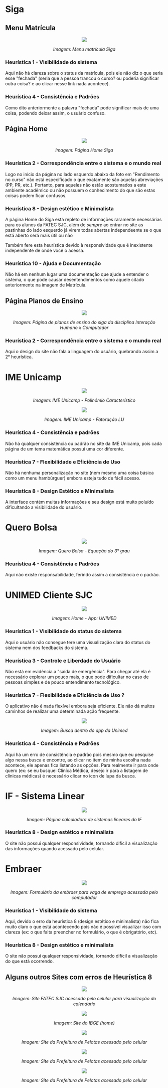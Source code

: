 # Siga 

## Menu Matrícula
<div align="center">
    <img src='./siga_matricula.png' />
    <p ><i>Imagem: Menu matrícula Siga</i></p>
</div>

### Heurística 1 - Visibilidade do sistema
<p>Aqui não há clareza sobre o status da matrícula, pois ele não diz o que seria esse "fechada" (seria que a pessoa trancou o curso? ou poderia significar outra coisa? e ao clicar nesse link nada acontece).</p>

### Heurística 4 - Consistência e Padrões
<p>Como dito anteriormente a palavra "fechada" pode significar mais de uma coisa, podendo deixar assim, o usuário confuso.</p>

## Página Home
<div align="center">
    <img src='./sigaHome.jpg' />
    <p><i>Imagem: Página Home Siga</i></p>
</div>

### Heurística 2 - Correspondência entre o sistema e o mundo real
<p>Logo no início da página no lado esquerdo abaixo da foto em "Rendimento no curso" não está especificado o que exatamente são aquelas abreviações (PP, PR, etc.). Portanto, para aqueles não estão acostumados a este ambiente acadêmico ou não possuem o conhecimento do que são estas coisas podem ficar confusos.</p>

### Heurística 8 - Design estético e Minimalista
<p>A página Home do Siga está repleto de informações raramente necessárias para os alunos da FATEC SJC, além de <i>sempre</i> ao entrar no site as pastinhas do lado esquerdo já virem todas abertas independeente se o que está aberto será mais útil ou não</p>
<p>Também fere esta heurística devido à responsividade que é inexistente independente de onde você o acessa.</p>

### Heurística 10 - Ajuda e Documentação
<p>Não há em nenhum lugar uma documentação que ajude a entender o sistema, o que pode causar desentendimentos como aquele citado anteriormente na imagem de Matrícula. </p>

## Página Planos de Ensino 
<div align="center">
    <img src="./sigaIHC.png" />
    <p><i>Imagem: Página de planos de ensino do siga da disciplina Interação Humano x Computador</i></p>
</div>

### Heurística 2 - Correspondência entre o sistema e o mundo real
<p>Aqui o design do site não fala a linguagem do usuário, quebrando assim a 2° heurística.</p> 

# IME Unicamp
<div align="center">
    <img src="./IMEunicamp.jpg" />
    <p><i>Imagem: IME Unicamp - Polinômio Característico</i></p>
    <img src="./IME.jpg" />
    <p><i>Imagem: IME Unicamp - Fatoração LU</i></p>
</div>

### Heurística 4 - Consistência e padrões
<p>Não há qualquer consistência ou padrão no site da IME Unicamp, pois cada página de um tema matemática possui uma cor diferente.</p>

### Heurística 7 - Flexibilidade e Eficiência de Uso
<p>Não há nenhuma personalização no site (nem mesmo uma coisa básica como um menu hambúrguer) embora esteja tudo de fácil acesso.</p>

### Heurística 8 - Design Estético e Minimalista
<p>A interface contém muitas informações e seu design está muito poluído dificultando a visibilidade do usuário.</p>

# Quero Bolsa
<div align="center">
    <img src="./queroBolsa.jpg" />
    <p><i>Imagem: Quero Bolsa - Equação do 3° grau</i></p>
</div>

### Heurística 4 - Consistência e Padrões
<p>Aqui não existe responsabilidade, ferindo assim a consistência e o padrão.</p>

# UNIMED Cliente SJC
<div align="center">
    <img src="./unimedHome.jpg" />
    <p><i>Imagem: Home - App: UNIMED</i></p>
</div>

### Heurística 1 - Visibilidade do status do sistema
<p>Aqui o usuário não consegue tere uma visualização clara do status do sistema nem dos feedbacks do sistema.</p>

### Heurística 3 - Controle e Liberdade do Usuário
<p>Não está em evidência a "saída de emergência". Para chegar até ela é necessário explorar um pouco mais, o que pode dificultar no caso de pessoas simples e de pouco entendimento tecnológico.</p>

### Heurística 7 - Flexibilidade e Eficiência de Uso ?
<p>O aplicativo não é nada flexível embora seja eficiente. Ele não dá muitos caminhos de realizar uma determinada ação frequente.</p>

<div align="center">
    <img src="./buscaUnimed.jpg" />
    <p><i>Imagem: Busca dentro do app da Unimed</i></p>
</div>

### Heurística 4 - Consistência e Padrões
<p>Aqui há um erro de consistência e padrão pois mesmo que eu pesquise algo nessa busca e encontre, ao clicar no item de minha escolha nada acontece, ele apenas fica listando as opções. Para realmente ir para onde quero (ex: se eu busquei Cliníca Médica, desejo ir para a listagem de clínicas médicas) é necessário clicar no icon de lupa da busca.</p>

# IF - Sistema Linear
<div align="center">
    <img src="./IF.jpg" />
    <p><i>Imagem: Página calculadora de sistemas lineares do IF</i></p>
</div>

### Heurística 8 - Design estético e minimalista
<p>O site não possui qualquer responsividade, tornando dificil a visualização das informações quando acessado pelo celular.</p>

# Embraer
<div align="center">
    <img src="./embraer.jpg" />
    <p><i>Imagem: Formulário da embraer para vaga de emprego acessada pelo computador</i></p>
</div>

### Heurística 1 - Visibilidade do sistema
<p>Aqui, devido o erro da heurística 8 (design estético e minimalista) não fica muito claro o que está acontecendo pois não é possível visualizar isso com clareza (ex: o que falta preencher no formulário, o que é obrigatório, etc).</p>

### Heurística 8 - Design estético e minimalista
<p>O site não possui qualquer responsividade, tornando difícil a visualização do que está ocorrendo.</p>


## Alguns outros Sites com erros de Heurística 8

<div align="center">
    <img src="./fatecCalendario.jpg" />
    <p><i>Imagem: Site FATEC SJC acessado pelo celular para visualização do calendário</i></p>
</div>

<div align="center">
    <img src="./image.png" />
    <p><i>Imagem: Site do IBGE (home)</i></p>
</div>

<div align="center">
    <img src="./prefPelotas.jpg" />
    <p><i>Imagem: Site da Prefeitura de Pelotas acessado pelo celular</i></p>
</div>

<div align="center">
    <img src="./prefPelotas2.jpg" />
    <p><i>Imagem: Site da Prefeitura de Pelotas acessado pelo celular</i></p>
</div>

<div align="center">
    <img src="./prefPelotas3.jpg" />
    <p><i>Imagem: Site da Prefeitura de Pelotas acessado pelo celular</i></p>
</div>